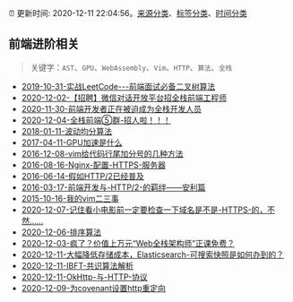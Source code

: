 :alarm_clock: 更新时间: 2020-12-11 22:04:56。[来源分类](../README.md)、[标签分类](../TAGS.md)、[时间分类](../TIMELINE.md)

## 前端进阶相关


> 关键字：`AST`、`GPU`、`WebAssembly`、`Vim`、`HTTP`、`算法`、`全栈`



- [2019-10-31-实战LeetCode---前端面试必备二叉树算法](https://www.ershicimi.com/p/f3413b58491ac20f4c17a09b8a0af5e1) 
- [2020-12-02-【招聘】微信对话开放平台招全栈前端工程师](https://www.ershicimi.com/p/465309510c4c6aef0847cb22f3f17644) 
- [2020-11-30-前端开发者正在被迫成为全栈开发人员](https://www.ershicimi.com/p/2249d2d3f3b9bd8ac9346fd90673ecc1) 
- [2020-12-04-全栈前端⑤群-招人啦！！！](https://www.ershicimi.com/p/6a3671dff34da2eb01ec59dfc889cdf6) 
- [2018-01-11-波动均分算法](https://aotu.io/notes/2018/01/11/waveaverage/) 
- [2017-04-11-GPU加速是什么](https://aotu.io/notes/2017/04/11/GPU/) 
- [2016-12-08-vim给代码行尾加分号的几种方法](https://aotu.io/notes/2016/12/08/vim-4/) 
- [2016-08-16-Nginx-配置-HTTPS-服务器](https://aotu.io/notes/2016/08/16/nginx-https/) 
- [2016-06-14-假如HTTP/2已经普及](https://aotu.io/notes/2016/06/14/http2/) 
- [2016-03-17-前端开发与-HTTP/2-的羁绊——安利篇](https://aotu.io/notes/2016/03/17/http2-char/) 
- [2015-10-16-我的vim二三事](https://aotu.io/notes/2015/10/16/vim-list/) 
- [2020-12-07-记住看小电影前一定要检查一下域名是不是-HTTPS-的，不然……](https://www.ershicimi.com/p/57b0ecbc470e028355ba0550df9482ed) 
- [2020-12-06-排序算法](https://www.ershicimi.com/p/1ca2e23533568845a2a484f905348a5f) 
- [2020-12-03-疯了？价值上万元“Web全栈架构师”正课免费？](https://www.ershicimi.com/p/cae5f6db9a2ffaa926bb78df3323fe21) 
- [2020-12-11-大幅降低存储成本，Elasticsearch-可搜索快照是如何办到的？](https://toutiao.io/k/pidkanb) 
- [2020-12-11-IBFT-共识算法解析](https://toutiao.io/k/03lcrjk) 
- [2020-12-11-OkHttp-与-HTTP-协议](https://toutiao.io/k/f8accul) 
- [2020-12-09-为covenant设置http重定向](https://sec.thief.one/article_content?a_id=79bedb7e51a6fa4947ebbc19629cbafb) 